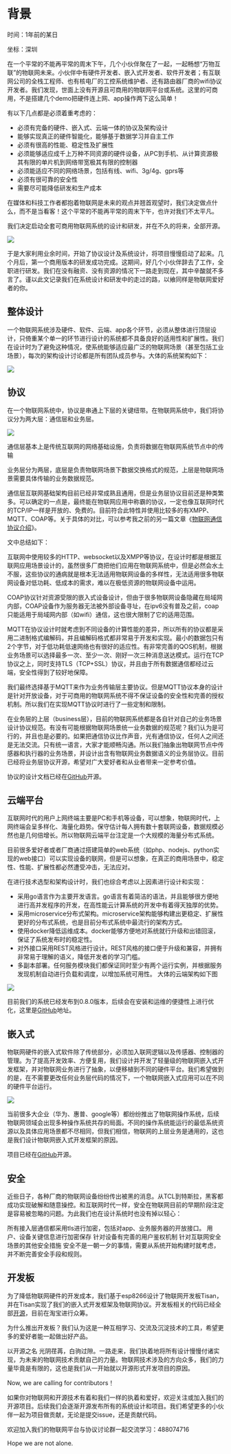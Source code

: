 # 背景
时间：1年前的某日

坐标：深圳

在一个平常的不能再平常的周末下午，几个小伙伴聚在了一起，一起畅想“万物互联”的物联网未来。小伙伴中有硬件开发者、嵌入式开发者、软件开发者；有互联网公司的全栈工程师、也有核电厂的工控系统维护者、还有路由器厂商的wifi协议开发者。我们发现，世面上没有开源且可商用的物联网平台或系统。这里的可商用，不是搭建几个demo把硬件连上网、app操作两下这么简单！

有以下几点都是必须着重考虑的：

* 必须有完备的硬件、嵌入式、云端一体的协议及架构设计
* 能够实现真正的硬件智能化，能够基于数据学习并自主工作
* 必须有很高的性能、稳定性及扩展性
* 必须能够适应成千上万种不同资源的硬件设备，从PC到手机、从计算资源极其有限的单片机到网络带宽极其有限的控制器
* 必须能适应不同的网络场景，包括有线、wifi、3g/4g、gprs等
* 必须有很可靠的安全性
* 需要尽可能降低研发和生产成本

在媒体和科技工作者都抱着物联网是未来的观点并翘首观望时，我们决定做点什么，而不是当看客！这个平常的不能再平常的周末下午，也许对我们不太平凡。

我们决定启动全套可商用物联网系统的设计和研发，并在不久的将来，全部开源。

![](http://ruizeng.net/content/images/2015/11/design-iot.jpg)

于是大家利用业余时间，开始了协议设计及系统设计，将项目慢慢启动了起来。几个月后，第一个商用版本的研发成功完成。这期间，好几个小伙伴辞去了工作，全职进行研发。我们在没有融资、没有资源的情况下一路走到现在，其中辛酸就不多言了。谨以此文记录我们在系统设计和研发中的走过的路，以飨同样是物联网爱好者的你。

## 整体设计
一个物联网系统涉及硬件、软件、云端、app各个环节，必须从整体进行顶层设计，只倚重某个单一的环节进行设计的系统都不具备良好的适用性和扩展性。我们在设计时为了避免这种情况，使系统能够适应最广泛的物联网场景（甚至包括工业场景），每次的架构设计讨论都是所有团队成员参与。大体的系统架构如下：

![](http://ruizeng.net/content/images/2015/11/----.jpg)

## 协议
在一个物联网系统中，协议是串通上下层的关键纽带。在物联网系统中，我们将协议分为两大层：通信层和业务层。

![](http://ruizeng.net/content/images/2015/11/protocol.jpg)

通信层基本上是传统互联网的网络基础设施，负责将数据在物联网系统节点中的传输

业务层分为两层，底层是负责物联网场景下数据交换格式的规范，上层是物联网场景需要具体传输的业务数据规范。

通信层互联网基础架构目前已经非常成熟且通用，但是业务层协议目前还是种类繁多。可以确定的一点是，最终能在物联网应用中称霸的协议，一定也像互联网时代的TCP/IP一样是开放的、免费的。目前符合此特性并使用比较多的有XMPP、MQTT、COAP等。关于具体的对比，可以参考我之前的另一篇文章《[物联网通信协议介绍](http://ruizeng.net/wu-lian-wang-tong-xin-xie-yi/)》。

文中总结如下：

互联网中使用较多的HTTP、websocket以及XMPP等协议，在设计时都是根据互联网应用场景设计的，虽然很多厂商把他们应用在物联网系统中，但是必然会水土不服，这些协议的通病就是根本无法适用物联网设备的多样性，无法适用很多物联网设备对低功耗、低成本的需求，难以在极低资源的物联网设备中运用。

COAP协议针对资源受限的嵌入式设备设计，但由于很多物联网设备隐藏在局域网内部，COAP设备作为服务器无法被外部设备寻址，在ipv6没有普及之前，coap只能适用于局域网内部（如wifi）通信，这也很大限制了它的适用范围。

MQTT在协议设计时就考虑到不同设备的计算性能的差异，所以所有的协议都是采用二进制格式编解码，并且编解码格式都非常易于开发和实现。最小的数据包只有2个字节，对于低功耗低速网络也有很好的适应性。有非常完善的QOS机制，根据业务场景可以选择最多一次、至少一次、刚好一次三种消息送达模式。运行在TCP协议之上，同时支持TLS（TCP+SSL）协议，并且由于所有数据通信都经过云端，安全性得到了较好地保障。

我们最终选择基于MQTT来作为业务传输层主要协议。但是MQTT协议本身的设计是针对开放设备，对于可商用的物联网系统不得不保证设备的安全性和完善的授权机制。所以我们在实现MQTT协议时进行了一些定制和限制。

在业务层的上层（business层），目前的物联网系统都是各自针对自己的业务场景设计协议规范。有没有可能根据物联网场景统一业务数据的规范呢？我们认为是可行的，并且也是必要的。如果把通信协议比作声音，光有通信协议，任何人之间还是无法交流。只有统一语言，大家才能顺畅沟通。所以我们抽象出物联网节点中传感器和执行器的业务场景，并设计出含有物联网业务数据语义的业务层协议。目前已经将业务层协议开源，希望对广大爱好者和从业者带来一定参考价值。

协议的设计文档已经在[GitHub](https://github.com/PandoCloud/pando-protocol)开源。

## 云端平台
互联网时代的用户上网终端主要是PC和手机等设备，可以想象，物联网时代，上网终端会呈多样化、海量化趋势。保守估计每人拥有数十套联网设备，数据规模必然也是几何倍增长。所以物联网云端平台注定是一个大规模的海量分布式系统。

目前很多爱好者或者厂商通过搭建简单的web系统（如php、nodejs、python实现的web接口）可以实现设备的联网，但是可以想象，在真正的商用场景中，稳定性、性能、扩展性都必然遭受冲击，无法应对。

在进行技术选型和架构设计时，我们也综合考虑以上因素进行设计和实现：

* 采用go语言作为主要开发语言。go语言有着简洁的语法，并且能够很方便地进行高并发程序的开发，在高性能云计算系统的开发中有着得天独厚的优势。
* 采用microservice分布式架构。microservice架构能够构建出更稳定、扩展性更好的分布式系统，也是目前分布式系统中最流行的架构方式。
* 使用docker降低运维成本。docker能够方便地对系统就行升级和出错回滚，保证了系统发布时的稳定性。
* 对外接口采用REST风格进行设计。REST风格的接口便于升级和兼容，并拥有非常易于理解的语义，降低开发者的学习门槛。
* 多副本部署。任何服务模块我们都保证同时至少有两个运行实例，并根据服务发现机制自动进行负载和调度，以增加系统可用性。
大体的云端架构如下图

![](http://ruizeng.net/content/images/2015/11/arch-001.jpg)

目前我们的系统已经发布到0.8.0版本，后续会在安装和运维的便捷性上进行优化，这里是[GitHub](https://github.com/PandoCloud/pando-cloud)地址。

## 嵌入式
物联网硬件的嵌入式软件除了传统部分，必须加入联网逻辑以及传感器、控制器的管理。为了提高开发效率、方便复用，我们设计并开发了轻量级的物联网嵌入式开发框架，并对物联网业务进行了抽象，以便移植到不同的硬件平台。我们希望做到的是，在不需要更改任何业务层代码的情况下，一个物联网嵌入式应用可以在不同的硬件平台运行。

![](http://ruizeng.net/content/images/2015/11/iot.jpg)

当前很多大企业（华为、惠普、google等）都纷纷推出了物联网操作系统，后续物联网领域会出现多种操作系统共存的局面。不同的操作系统能运行的最低系统资源以及具体应用场景都不尽相同，但我们相信，物联网的上层业务是通用的，这也是我们设计物联网嵌入式开发框架的原因。

项目已经在[GitHub](https://github.com/PandoCloud/pando-embeded-framework)开源。

## 安全
近些日子，各种厂商的物联网设备纷纷传出被黑的消息。从TCL到特斯拉，黑客都成功实现破解和随意操控。和互联网时代一样，安全在物联网目前的早期阶段注定是容易被忽略的问题。为此我们也在设计系统时也没有掉以轻心：

所有接入层通信都采用tls进行加密，包括对app、业务服务器的开放接口。
用户、设备关键信息进行加密保存
针对设备有完善的用户鉴权机制
针对互联网安全场景的其他安全措施
安全不是一朝一夕的事情，需要从系统开始构建时就考虑，并不断完善安全手段和规则。

## 开发板
为了降低物联网硬件的开发成本，我们基于esp8266设计了物联网开发板Tisan，并在Tisan实现了我们的嵌入式开发框架及物联网协议。开发板相关的代码已经全部[开源](https://github.com/tisan-kit)，目前在淘宝进行众筹。

为什么推出开发板？我们认为这是一种互相学习、交流及沉淀技术的工具，希望更多的爱好者能一起做出好产品。

以开源之名
光阴荏苒，白驹过隙。一路走来，我们执着地将所有设计慢慢付诸实现，为未来的物联网技术贡献自己的力量。物联网技术涉及的方向众多，我们的力量毕竟是有限的，这也是我们从一开始就以开源形式开发项目的原因。

Now,  we are calling for contributors！

如果你对物联网和开源技术有着和我们一样的执着和爱好，欢迎关注或加入我们的开源项目。后续我们会逐渐开源发布所有的系统设计和项目。我们希望更多的小伙伴一起为项目做贡献，无论是提交issue，还是贡献代码。

欢迎加入我们的物联网平台与协议讨论群一起交流学习：488074716

Hope we are not alone.